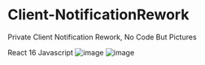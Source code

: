 # Client-NotificationRework
Private Client Notification Rework, No Code But Pictures

React 16 Javascript
![image](https://github.com/user-attachments/assets/07597229-6f05-4c78-a55c-2f0bc9dfb043)
![image](https://github.com/user-attachments/assets/d8cea115-0ca3-4399-90d7-a932ea661b17)
